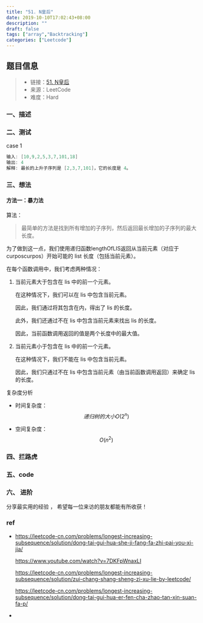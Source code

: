```yaml
---
title: "51. N皇后"
date: 2019-10-10T17:02:43+08:00
description: ""
draft: false
tags: ["array","Backtracking"]
categories: ["Leetcode"]
---
```




## 题目信息

> - 链接：[51. N皇后](https://leetcode-cn.com/problems/n-queens/)
> - 来源：LeetCode
> - 难度：Hard

 

### 一、描述







### 二、测试 

case 1

```powershell
输入: [10,9,2,5,3,7,101,18]
输出: 4 
解释: 最长的上升子序列是 [2,3,7,101]，它的长度是 4。
```





### 三、想法



#### 方法一：暴力法
算法：

> 最简单的方法是找到所有增加的子序列，然后返回最长增加的子序列的最大长度。

为了做到这一点，我们使用递归函数lengthOfLIS返回从当前元素（对应于 curposcurpos）开始可能的 list 长度（包括当前元素）。

在每个函数调用中，我们考虑两种情况：

1. 当前元素大于包含在 lis 中的前一个元素。

   在这种情况下，我们可以在 lis 中包含当前元素。

   因此，我们通过将其包含在内，得出了 lis 的长度。

   此外，我们还通过不在 lis 中包含当前元素来找出 lis 的长度。

   因此，当前函数调用返回的值是两个长度中的最大值。

2. 当前元素小于包含在 lis 中的前一个元素。

   在这种情况下，我们不能在 lis 中包含当前元素。

   因此，我们只通过不在 lis 中包含当前元素（由当前函数调用返回）来确定 lis 的长度。



复杂度分析

- 时间复杂度：
  $$
  递归树的大小 O(2^n)
  $$
  
- 空间复杂度：
  $$
  O(n^2)
  $$
  



### 四、拦路虎











### 五、code









### 六、  进阶 





分享最实用的经验 ， 希望每一位来访的朋友都能有所收获！

### ref

- https://leetcode-cn.com/problems/longest-increasing-subsequence/solution/dong-tai-gui-hua-she-ji-fang-fa-zhi-pai-you-xi-jia/

  https://www.youtube.com/watch?v=7DKFpWnaxLI
  
  https://leetcode-cn.com/problems/longest-increasing-subsequence/solution/zui-chang-shang-sheng-zi-xu-lie-by-leetcode/
  
  https://leetcode-cn.com/problems/longest-increasing-subsequence/solution/dong-tai-gui-hua-er-fen-cha-zhao-tan-xin-suan-fa-p/
  
- 